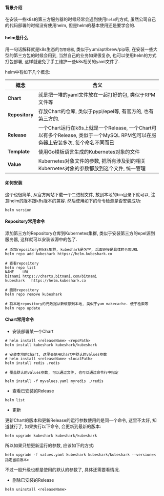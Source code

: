 #### 背景介绍

在安装一些k8s的第三方服务器的时候经常会遇到使用`helm`的方式, 虽然公司自己的代码部署的时候没有使用helm, 但是helm的基本使用还是要学会的.

#### helm是什么

用一句话解释就是k8s生态的`包管理器`, 类似于yum/apt/brew/pip等, 在安装一些大型的第三方包的时候会用到, 当然自己的业务如果很复杂, 也可以使用helm的方式打包部署, 这样就避免了手工维护一些k8s相关的yaml文件了.

helm中有如下几个概念:

| 概念 | 含义 |
| --- | --- |
| **Chart** | 就是把一堆的yaml文件放在一起打好的包, 类似于RPM文件等 |
|  **Repository** | 存放Chart的仓库, 类似于pypi/epel等, 有官方的, 也有第三方的. |
|  **Release** | 一个Chart运行在k8s上就是一个Release, 一个Chart可以有多个Release, 类似于一个MySQL RPM包可以在服务器上安装多次, 每个命名不同而已 |
|**Template**|使用Go模板语言生成的Kubernetes对象的文件|
|**Value**| Kubernetes对象文件的参数, 把所有涉及到的相关Kubernetes对象的参数都放到这个文件, 统一管理 |


#### 如何安装

这个也很简单, 从官方网站下载一个二进制文件, 放到本地的bin目录下就可以, 注意helm的版本跟k8s版本的兼容. 然后使用如下的命令检测是否安装成功:

```
helm version
```

#### Repository常用命令

添加第三方的Repository仓库到Kubernetes集群, 类似于安装第三方的epel源到服务器, 这样就可以安装该源中的包了.

```
# 添加repository到k8s集群, kubeshark是名字, 后面链接是具体的仓库URL
helm repo add kubeshark https://helm.kubeshark.co

# 查看repository
helm repo list
NAME   	URL
bitnami	https://charts.bitnami.com/bitnami
kubeshark	https://helm.kubeshark.co

# 删除repository
helm repo remove kubeshark

# 将本地repository的元数据从新缓存到本地, 类似于yum makecache. 便于检索等
helm repo update

```



#### Chart常用命令

* 安装部署某一个Chart



```
# helm install <releaseName> <repoPath>
helm install kubeshark kubeshark/kubeshark

# 安装本地的Chart, 这里会使用Chart中默认的values参数
# helm install <releaseName> <localPath>
helm install redis .redis

# 覆盖默认的values参数, 可以通过文件, 也可以通过命令行中指定

helm install -f myvalues.yaml myredis ./redis
```

* 查看已安装的Release

```
helm list
```

* 更新

更新Chart的版本和更新Release的运行参数使用的是同一个命令, 这里不太好, 知道就行了, 如果执行以下命令, 会更新到最新的版本:

```
helm upgrade kubeshark kubeshark/kubeshark
```

所以如果只想更新运行的参数, 应该如下的方式:

```
helm upgrade -f values.yaml kubeshark kubeshark/kubeshark --version=<指定当前版本>
```

不过一般升级也都是使用的默认的参数了, 具体还需要看情况.

* 删除已安装的Release

```
helm uninstall <releaseName>
```

